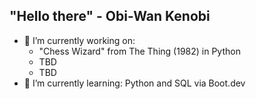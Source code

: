 ## "Hello there" - Obi-Wan Kenobi

- 🔭 I’m currently working on:
    - "Chess Wizard" from The Thing (1982) in Python
    - TBD
    - TBD
- 🌱 I’m currently learning: Python and SQL via Boot.dev
<!--
**Marcus-Gustafsson/Marcus-Gustafsson** is a ✨ _special_ ✨ repository because its `README.md` (this file) appears on your GitHub profile
- 📫 How to reach me: 
- ⚡ Fun fact: ...
-->
